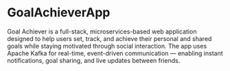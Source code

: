 # GoalAchieverApp
Goal Achiever is a full-stack, microservices-based web application designed to help users set, track, and achieve their personal and shared goals while staying motivated through social interaction. The app uses Apache Kafka for real-time, event-driven communication — enabling instant notifications, goal sharing, and live updates between friends.
